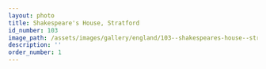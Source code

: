 ```yaml
---
layout: photo
title: Shakespeare's House, Stratford
id_number: 103
image_path: /assets/images/gallery/england/103--shakespeares-house--stratford.jpg
description: ''
order_number: 1
---
```

